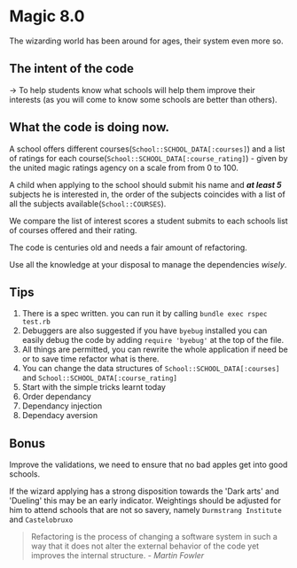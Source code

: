 # Magic 8.0

The wizarding world has been around for ages,
their system even more so.

The intent of the code
------

-> To help students know what schools will help them improve their interests (as you will come to know some schools are better than others).

What the code is doing now.
-----

A school offers different courses(`School::SCHOOL_DATA[:courses]`) and a list of ratings for each course(`School::SCHOOL_DATA[:course_rating]`) - given by the united magic ratings agency on a scale from from 0 to 100.

A child when applying to the school should submit his name and _**at least 5**_ subjects he is interested in,
the order of the subjects coincides with a list of all the subjects available(`School::COURSES`).

We compare the list of interest scores a student submits to each schools list of courses offered and their rating.

The code is centuries old and needs a fair amount of refactoring.

Use all the knowledge at your disposal to manage the dependencies _wisely_.

Tips 
----
1. There is a spec written. you can run it by calling `bundle exec rspec test.rb`
2. Debuggers are also suggested if you have `byebug` installed you can easily debug the code by adding `require 'byebug'` at the top of the file.
3. All things are permitted, you can rewrite the whole application if need be or to save time refactor what is there. 
4. You can change the data structures of `School::SCHOOL_DATA[:courses]` and `School::SCHOOL_DATA[:course_rating]`
5. Start with the simple tricks learnt today
  1. Order dependancy
  2. Dependancy injection 
  3. Dependacy aversion


## Bonus 

Improve the validations, we need to ensure that no bad apples get into good schools. 

If the wizard applying has a strong disposition towards the 'Dark arts' and 'Dueling' this may be an early indicator. Weightings should be adjusted for him to attend schools that are not so savery, 
namely `Durmstrang Institute` and `Castelobruxo`

> Refactoring is the process of changing a software system in such a way that it does not alter the external behavior of the code yet improves the internal structure. - _Martin Fowler_




